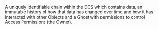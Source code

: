 A uniquely identifiable chain within the DOS which contains data, an immutable history of how that data has changed over time and how it has interacted with other Objects and a Ghost with permissions to control Access Permissions (the Owner).
